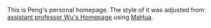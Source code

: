 This is Peng's personal homepage. The style of it was adjusted from <a href="http://ybwu.org/">assistant professor Wu's Homepage</a> using [MaHua](http://mahua.jser.me/).
